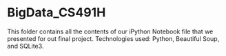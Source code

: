 # BigData_CS491H

This folder contains all the contents of our iPython Notebook file that we presented for out final project.
Technologies used: Python, Beautiful Soup, and SQLite3. 

